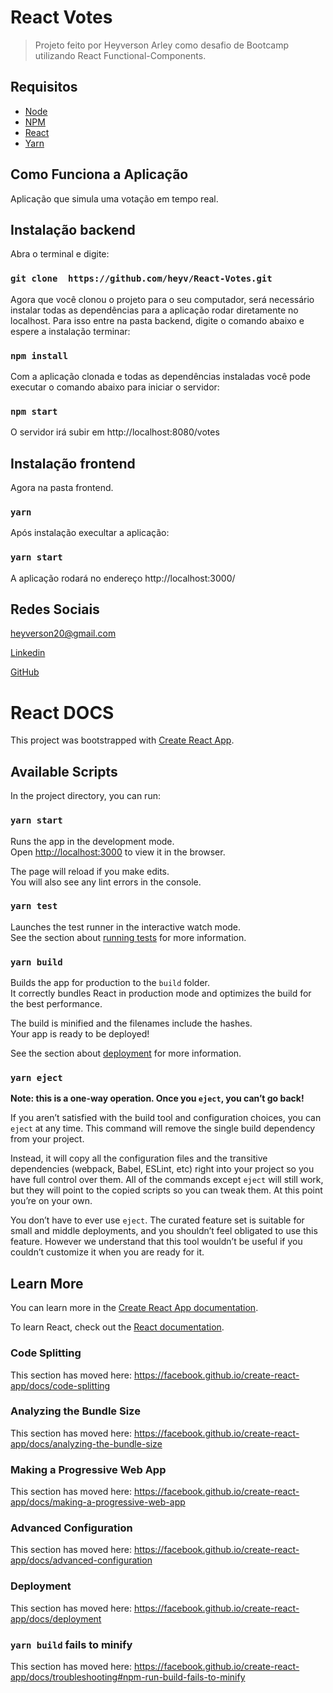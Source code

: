 # React Votes
> Projeto feito por Heyverson Arley como desafio de Bootcamp utilizando React Functional-Components.

## Requisitos

+ [Node](https://nodejs.org/)
+ [NPM](https://www.npmjs.com/)
+ [React](https://reactjs.org/)
+ [Yarn](https://yarnpkg.com/)

## Como Funciona a Aplicação

Aplicação que simula uma votação em tempo real.

## Instalação backend

Abra o terminal e digite:

### `git clone  https://github.com/heyv/React-Votes.git`

Agora que você clonou o projeto para o seu computador, será necessário instalar todas as dependências para a aplicação rodar diretamente no localhost. Para isso entre na pasta backend, digite o comando abaixo e espere a instalação terminar:

### `npm install`

Com a aplicação clonada e todas as dependências instaladas você pode executar o comando abaixo para iniciar o servidor:

### `npm start`

O servidor irá subir em http://localhost:8080/votes

## Instalação frontend

Agora na pasta frontend.

### `yarn`

Após instalação execultar a aplicação:

### `yarn start`

A aplicação rodará no endereço http://localhost:3000/

## Redes Sociais

heyverson20@gmail.com

[Linkedin](https://www.linkedin.com/in/heyversonarley/)

[GitHub](https://github.com/heyv)

# React DOCS 

This project was bootstrapped with [Create React App](https://github.com/facebook/create-react-app).

## Available Scripts

In the project directory, you can run:

### `yarn start`

Runs the app in the development mode.<br />
Open [http://localhost:3000](http://localhost:3000) to view it in the browser.

The page will reload if you make edits.<br />
You will also see any lint errors in the console.

### `yarn test`

Launches the test runner in the interactive watch mode.<br />
See the section about [running tests](https://facebook.github.io/create-react-app/docs/running-tests) for more information.

### `yarn build`

Builds the app for production to the `build` folder.<br />
It correctly bundles React in production mode and optimizes the build for the best performance.

The build is minified and the filenames include the hashes.<br />
Your app is ready to be deployed!

See the section about [deployment](https://facebook.github.io/create-react-app/docs/deployment) for more information.

### `yarn eject`

**Note: this is a one-way operation. Once you `eject`, you can’t go back!**

If you aren’t satisfied with the build tool and configuration choices, you can `eject` at any time. This command will remove the single build dependency from your project.

Instead, it will copy all the configuration files and the transitive dependencies (webpack, Babel, ESLint, etc) right into your project so you have full control over them. All of the commands except `eject` will still work, but they will point to the copied scripts so you can tweak them. At this point you’re on your own.

You don’t have to ever use `eject`. The curated feature set is suitable for small and middle deployments, and you shouldn’t feel obligated to use this feature. However we understand that this tool wouldn’t be useful if you couldn’t customize it when you are ready for it.

## Learn More

You can learn more in the [Create React App documentation](https://facebook.github.io/create-react-app/docs/getting-started).

To learn React, check out the [React documentation](https://reactjs.org/).

### Code Splitting

This section has moved here: https://facebook.github.io/create-react-app/docs/code-splitting

### Analyzing the Bundle Size

This section has moved here: https://facebook.github.io/create-react-app/docs/analyzing-the-bundle-size

### Making a Progressive Web App

This section has moved here: https://facebook.github.io/create-react-app/docs/making-a-progressive-web-app

### Advanced Configuration

This section has moved here: https://facebook.github.io/create-react-app/docs/advanced-configuration

### Deployment

This section has moved here: https://facebook.github.io/create-react-app/docs/deployment

### `yarn build` fails to minify

This section has moved here: https://facebook.github.io/create-react-app/docs/troubleshooting#npm-run-build-fails-to-minify

